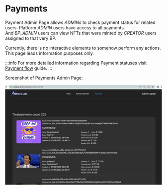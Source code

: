 # Payments

Payment Admin Page allows _ADMINs_ to check payment status for related users.
Platform _ADMIN_ users have access to all payments.<br/>
And _BP_ADMIN_ users can view NFTs that were minted by _CREATOR_ users assigned to that very BP.

Currently, there is no interactive elements to somehow perform any actions. This page leads information purposes only.

:::info
For more detailed information regarding Payment statuses visit [Payment flow](/docs/payment-flow) guide.
:::

Screenshot of Payments Admin Page:

![Payments Admin Page](/img/docs/admin-panel/payment_page.png)